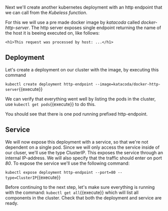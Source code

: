 Next we'll create another kubernetes deployment with an http endpoint that we can call from the _Kubeless function_.

For this we will use a pre made docker image by _katacoda_ called _docker-http-server_. The http server exposes single endpoint returning the name of the host it is beeing executed on, like follows:

`<h1>This request was processed by host: ...</h1>`

## Deployment

Let's create a deployment on our cluster with the image, by executing this command

`kubectl create deployment http-endpoint --image=katacoda/docker-http-server`{{execute}}

We can verify that everything went well by listing the pods in the cluster, use `kubectl get pods`{{execute}} to do this.


You should see that there is one pod running prefixed http-endpoint.

## Service

We will now expose this deployment with a service, so that we're not dependent on a single pod. Since we will only access the service inside of our cluser, we'll use the type ClusterIP. This exposes the service through an internal IP-address. We will also specify that the traffic should enter on port *80*. To expose the service we'll use the following command:

`kubectl expose deployment http-endpoint --port=80 --type=ClusterIP`{{execute}}


Before continuing to the next step, let's make sure everything is running with the command:
`kubectl get all`{{execute}} which will list all components in the cluster. Check that both the deployment and service are ready.




